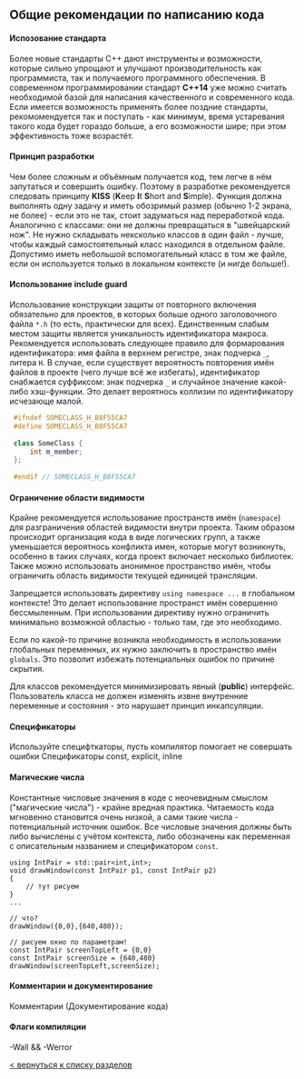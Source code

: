 ## Общие рекомендации по написанию кода
#### Испозование стандарта
Более новые стандарты C++ дают инструменты и возможности, которые сильно упрощают и улучшают производительность как программиста, так и получаемого программного обеспечения. В современном программировании стандарт **C++14** уже можно считать необходимой базой для написания качественного и современного кода. Если имеется возможность применять более поздние стандарты, рекомомендуется так и поступать - как минимум, время устаревания такого кода будет гораздо больше, а его возможности шире; при этом эффективность тоже возрастёт.

#### Принцип разработки
Чем более сложным и объёмным получается код, тем легче в нём запутаться и совершить ошибку. Поэтому в разработке рекомендуется следовать принципу **KISS** (**K**eep **I**t **S**hort and **S**imple). 
Функция должна выполнять одну задачу и иметь обозримый размер (обычно 1-2 экрана, не более) - если это не так, стоит задуматься над переработкой кода. Аналогично с классами: они не должны превращаться в "швейцарский нож". Не нужно складывать нексколько классов в один файл - лучше, чтобы каждый самостоятельный класс находился в отдельном файле. Допустимо иметь небольшой вспомогательный класс в том же файле, если он используется только в локальном контексте (и нигде больше!). 

#### Использование include guard
Использование конструкции защиты от повторного включения обязательно для проектов, в которых больше одного заголовочного файла ```*.h``` (то есть, практически для всех). Единственным слабым местом защиты является уникальность идентификатора макроса. Рекомендуется использовать следующее правило для формарования идентификатора: имя файла в верхнем регистре, знак подчерка ```_```, литера ```H```. В случае, если существует вероятность повторения имён файлов в проекте (чего лучше всё же избегать), идентификатор снабжается суффиксом: знак подчерка ```_``` и случайное значение какой-либо хэш-функции. Это делает вероятнось коллизии по идентификатору исчезающе малой.
```c++
 #ifndef SOMECLASS_H_B8F55CA7
 #define SOMECLASS_H_B8F55CA7
 
 class SomeClass {
     int m_member;
 };
 
 #endif // SOMECLASS_H_B8F55CA7
```
#### Ограничение области видимости
Крайне рекомендуется использование пространств имён (```namespace```) для разграничения областей видимости внутри проекта. Таким образом происходит организация кода в виде логических групп, а также уменьшается вероятнось конфликта имен, которые могут возникнуть, особенно в таких случаях, когда проект включает несколько библиотек. Также можно использовать анонимное пространство имён, чтобы ограничить область видимости текущей единицей трансляции.

Запрещается использовать директиву ```using namespace ...``` в глобальном контексте! Это делает использование пространст имён совершенно бессмыленным. При использовании директиву нужно ограничить минимально возможной областью - только там, где это необходимо.

Если по какой-то причине возникла необходимость в использовании глобальных переменных, их нужно заключить в пространство имён ```globals```. Это позволит избежать потенциальных ошибок по причине скрытия.

Для классов рекомендуется минимизировать явный (**public**) интерфейс. Пользователь класса не должен изменять извне внутренние переменные и состояния - это нарушает принцип инкапсуляции.

#### Спецификаторы
Используйте специфткаторы, пусть компилятор помогает не совершать ошибки
Спецификаторы const, explicit, inline

#### Магические числа
Константные числовые значения в коде с неочевидным смыслом ("магические числа") - крайне вредная практика. Читаемость кода мгновенно становится очень низкой, а сами такие числа - потенциальный источник ошибок. Все числовые значения должны быть либо вычислены с учётом контекста, либо обозначены как переменная с описательным названием и спецификатором ```const```. 
```
using IntPair = std::pair<int,int>;
void drawWindow(const IntPair p1, const IntPair p2)
{
    // тут рисуем
}
...

// что?
drawWindow({0,0},{640,480});

// рисуем окно по параметрам!
const IntPair screenTopLeft = {0,0}
const IntPair screenSize = {640,480}
drawWindow(screenTopLeft,screenSize);
```
#### Комментарии и документирование
Комментарии (Документирование кода)

#### Флаги компиляции
-Wall && -Werror

[< вернуться к списку разделов](README.md#Разделы)
